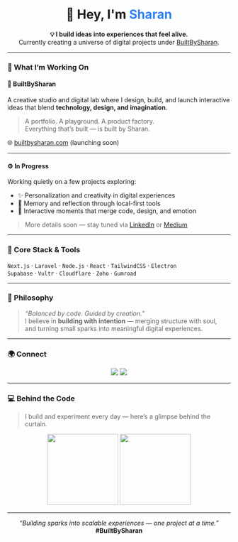 <h1 align="center">👋 Hey, I'm <span style="color:#2f81f7;">Sharan</span></h1>

<p align="center">
  <b>💡 I build ideas into experiences that feel alive.</b><br/>
  Currently creating a universe of digital projects under <a href="https://builtbysharan.com">BuiltBySharan</a>.
</p>

---

### 🚀 What I’m Working On

#### 🧩 **BuiltBySharan**
A creative studio and digital lab where I design, build, and launch interactive ideas that blend **technology, design, and imagination**.

> A portfolio. A playground. A product factory.  
> Everything that’s built — is built by Sharan.

🌐 [builtbysharan.com](https://builtbysharan.com) (launching soon)

---

#### ⚙️ **In Progress**
Working quietly on a few projects exploring:
- ✨ Personalization and creativity in digital experiences  
- 🧠 Memory and reflection through local-first tools  
- 💝 Interactive moments that merge code, design, and emotion  

> More details soon — stay tuned via [LinkedIn](https://linkedin.com/in/sharan-iyengar-313744b8) or [Medium](https://medium.builtbysharan.com/)

---

### 🧠 Core Stack & Tools
`Next.js` · `Laravel` · `Node.js` · `React` · `TailwindCSS` · `Electron`  
`Supabase` · `Vultr` · `Cloudflare` · `Zoho` · `Gumroad`  

---

### 💬 Philosophy  
> _“Balanced by code. Guided by creation.”_  
I believe in **building with intention** — merging structure with soul,  
and turning small sparks into meaningful digital experiences.

---

### 🌍 Connect
<p align="center">
  <a href="https://builtbysharan.com"><img src="https://img.shields.io/badge/🌐_Website-blue?style=for-the-badge"></a>
  <a href="https://linkedin.com/in/sharan-iyengar-313744b8"><img src="https://img.shields.io/badge/LinkedIn-%230A66C2.svg?style=for-the-badge&logo=linkedin&logoColor=white"></a>
</p>

---

### 💻 Behind the Code  
> I build and experiment every day — here’s a glimpse behind the curtain.

<p align="center">
  <img height="160em" src="https://github-readme-stats.vercel.app/api?username=builtbysharan&show_icons=true&theme=transparent&hide_border=true&title_color=2f81f7&text_color=9ca3af&icon_color=2f81f7&ring_color=2f81f7" />
  <img height="160em" src="https://github-readme-stats.vercel.app/api/top-langs/?username=builtbysharan&layout=compact&theme=transparent&hide_border=true&title_color=2f81f7&text_color=9ca3af" />
</p>

---

<p align="center">
  <i>“Building sparks into scalable experiences — one project at a time.”</i><br/>
  <b>#BuiltBySharan</b>
</p>
